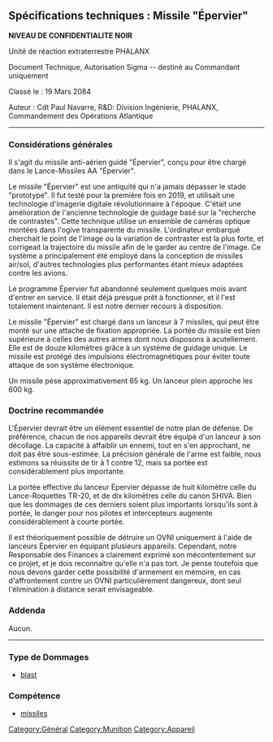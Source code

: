 ## Spécifications techniques : Missile "Épervier"

**NIVEAU DE CONFIDENTIALITE NOIR**

Unité de réaction extraterrestre PHALANX

Document Technique, Autorisation Sigma -- destiné au Commandant
uniquement

Classé le : 19 Mars 2084

Auteur : Cdt Paul Navarre, R&D: Division Ingénierie, PHALANX,
Commandement des Opérations Atlantique

------------------------------------------------------------------------

### Considérations générales

Il s'agit du missile anti-aérien guidé "Épervier", conçu pour être
chargé dans le Lance-Missiles AA "Épervier".

Le missile "Épervier" est une antiquité qui n'a jamais dépasser le stade
"prototype". Il fut testé pour la première fois en 2019, et utilisait
une technologie d'imagerie digitale révolutionnaire à l'époque. C'était
une amélioration de l'ancienne technologie de guidage basé sur la
"recherche de contrastes". Cette technique utilise un ensemble de
caméras optique montées dans l'ogive transparente du missile.
L'ordinateur embarqué cherchait le point de l'image ou la variation de
contraster est la plus forte, et corrigeait la trajectoire du missile
afin de le garder au centre de l'image. Ce système a principalement été
employé dans la conception de missiles air/sol, d'autres technologies
plus performantes étant mieux adaptées contre les avions.

Le programme Épervier fut abandonné seulement quelques mois avant
d'entrer en service. Il était déjà presque prêt à fonctionner, et il
l'est totalement maintenant. Il est notre dernier recours à disposition.

Le missile "Épervier" est chargé dans un lanceur à 7 missiles, qui peut
être monté sur une attache de fixation appropriée. La portée du missile
est bien supérieure à celles des autres armes dont nous disposons à
acutellement. Elle est de douze kilomètres grâce à un système de guidage
unique. Le missile est protégé des impulsions électromagnétiques pour
éviter toute attaque de son système électronique.

Un missile pèse approximativement 65 kg. Un lanceur plein approche les
600 kg.

### Doctrine recommandée

L'Épervier devrait être un élément essentiel de notre plan de défense.
De préférence, chacun de nos appareils devrait être équipé d'un lanceur
à son décollage. La capacité à affaiblir un ennemi, tout en s'en
approchant, ne doit pas être sous-estimée. La précision générale de
l'arme est faible, nous estimons sa réuissite de tir à 1 contre 12, mais
sa portée est considérablement plus importante.

La portée effective du lanceur Épervier dépasse de huit kilomètre celle
du Lance-Roquettes TR-20, et de dix kilomètres celle du canon SHIVA.
Bien que les dommages de ces derniers soient plus importants lorsqu'ils
sont à portée, le danger pour nos pilotes et intercepteurs augmente
considérablement à courte portée.

Il est théoriquement possible de détruire un OVNI uniquement à l'aide de
lanceurs Épervier en équipant plusieurs appareils. Cependant, notre
Responsable des Finances a clairement exprimé son mécontentement sur ce
projet, et je dois reconnaître qu'elle n'a pas tort. Je pense toutefois
que nous devons garder cette possibilité d'armement en mémoire, en cas
d'affrontement contre un OVNI particulièrement dangereux, dont seul
l'élimination à distance serait envisageable.

### Addenda

Aucun.

------------------------------------------------------------------------

### Type de Dommages

- [blast](Damage/blast "wikilink")

### Compétence

- [missiles](Skills/missiles "wikilink")

[Category:Général](Category:Général "wikilink")
[Category:Munition](Category:Munition "wikilink")
[Category:Appareil](Category:Appareil "wikilink")